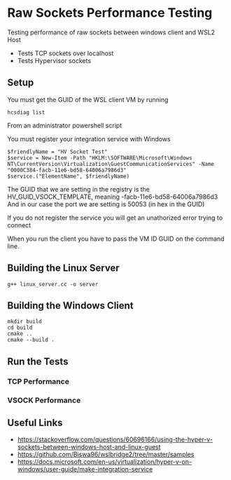 # Raw Sockets Performance Testing

Testing performance of raw sockets between windows client and WSL2 Host
* Tests TCP sockets over localhost
* Tests Hypervisor sockets

## Setup

You must get the GUID of the WSL client VM by running
```
hcsdiag list
```
From an administrator powershell script

You must register your integration service with Windows

```
$friendlyName = "HV Socket Test"
$service = New-Item -Path "HKLM:\SOFTWARE\Microsoft\Windows NT\CurrentVersion\Virtualization\GuestCommunicationServices" -Name "0000C384-facb-11e6-bd58-64006a7986d3"
$service.("ElementName", $friendlyName)
```

The GUID that we are setting in the registry is the HV_GUID_VSOCK_TEMPLATE, meaning <port>-facb-11e6-bd58-64006a7986d3
And in our case the port we are setting is 50053 (in hex in the GUID)

If you do not register the service you will get an unathorized error trying to connect

When you run the client you have to pass the VM ID GUID on the command line.

## Building the Linux Server

```
g++ linux_server.cc -o server
```

## Building the Windows Client

```
mkdir build
cd build
cmake ..
cmake --build .
```

## Run the Tests

### TCP Performance

### VSOCK Performance

## Useful Links
* https://stackoverflow.com/questions/60696166/using-the-hyper-v-sockets-between-windows-host-and-linux-guest
* https://github.com/Biswa96/wslbridge2/tree/master/samples
* https://docs.microsoft.com/en-us/virtualization/hyper-v-on-windows/user-guide/make-integration-service
